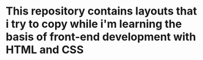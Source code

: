 # This repository contains layouts that i try to copy while i'm learning the basis of front-end development with HTML and CSS
